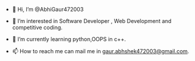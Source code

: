 - 👋 Hi, I’m @AbhiGaur472003
- 👀 I’m interested in Software Developer , Web Development and competitive coding.
- 🌱 I’m currently learning python,OOPS in c++.

- 📫 How to reach me can mail me in gaur.abhshek472003@gmail.com.

<!---
AbhiGaur472003/AbhiGaur472003 is a ✨ special ✨ repository because its `README.md` (this file) appears on your GitHub profile.
You can click the Preview link to take a look at your changes.
--->
